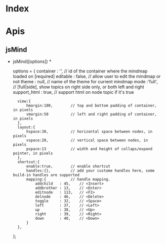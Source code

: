 Index
===


Apis
===

jsMind
---

* jsMind([options]) *

    options = {
        container : '',         // id of the container where the mindmap loaded on [required]
        editable : false,       // allow user to edit the mindmap or not
        theme : null,           // name of the theme for current mindmap
        mode :'full',           // [full|side], show topics on right side only, or both left and right
        support_html : true,    // support html on node topic if it's true

        view:{
            hmargin:100,        // top and bottom padding of container, in pixels
            vmargin:50          // left and right padding of container, in pixels
        },
        layout:{
            hspace:30,          // horizontal space between nodes, in pixels
            vspace:20,          // vertical space between nodes, in pixels
            pspace:13           // width and height of collaps/expand pointer, in pixels
        },
        shortcut:{
            enable:true,        // enable shortcut
            handles:{},         // add your custome handles here, some build-in handles are supported
            mapping:{           // handle mapping.
                addchild   : 45,    // <Insert>
                addbrother : 13,    // <Enter>
                editnode   : 113,   // <F2>
                delnode    : 46,    // <Delete>
                toggle     : 32,    // <Space>
                left       : 37,    // <Left>
                up         : 38,    // <Up>
                right      : 39,    // <Right>
                down       : 40,    // <Down>
            }
        },
    };


